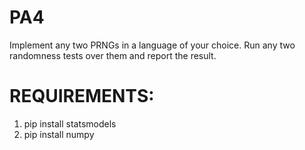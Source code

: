 # PA4
Implement any two PRNGs in a language of your choice. Run any two randomness tests over them and report the result.

# REQUIREMENTS:
1. pip install statsmodels
2. pip install numpy
